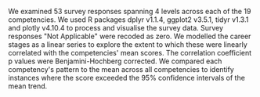 We examined 53 survey responses spanning 4 levels across each of the 19 competencies. We used R packages dplyr v1.1.4, ggplot2 v3.5.1, tidyr v1.3.1 and plotly v4.10.4 to process and visualise the survey data. Survey responses "Not Applicable" were recoded as zero. We modelled the career stages as a linear series to explore the extent to which these were linearly correlated with the competencies' mean scores. The correlation coefficient p values were Benjamini-Hochberg corrected. We compared each competency's pattern to the mean across all competencies to identify instances where the score exceeded the 95% confidence intervals of the mean trend.

